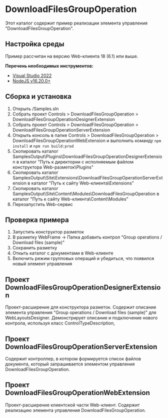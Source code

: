 ﻿# DownloadFilesGroupOperation

Этот каталог содержит пример реализации элемента управления "DownloadFilesGroupOperation".

## Настройка среды

Пример рассчитан на версию Web-клиента 18 (6.1) или выше.

**Перечень необходимых инструментов:** 
* [Visual Studio 2022](https://www.visualstudio.com)
* [NodeJS v16.20.0+](https://nodejs.org/en/)

## Сборка и установка

1. Открыть /Samples.sln
2. Собрать проект Controls > DownloadFilesGroupOperation > DownloadFilesGroupOperationDesignerExtension
3. Собрать проект Controls > DownloadFilesGroupOperation > DownloadFilesGroupOperationServerExtension
4. Открыть консоль в папке Controls > DownloadFilesGroupOperation > DownloadFilesGroupOperationWebExtension и выполнить команду `npm install` и `npm run build:prod`
5. Скопировать каталог SamplesOutput\Plugins\DownloadFilesGroupOperationDesignerExtension в каталог "Путь к директории с исполняемым файлом конструктора Web-разметок\Plugins"
6. Скопировать каталог SamplesOutput\Site\Extensions\DownloadFilesGroupOperationServerExtension в каталог "Путь к сайту Web-клиента\Extensions"
7. Скопировать каталог SamplesOutput\Site\Content\Modules\DownloadFilesGroupOperation в каталог "Путь к сайту Web-клиента\Content\Modules"
8. Перезапустить Web-сервис

## Проверка примера

1. Запустить конструктор разметок
2. В разметку WebFrame -> Папка добавить контрол "Group operations / Download files (sample)"
3. Сохранить разметку
4. Откыть каталог с документами в Web-клиенте
5. Включить режим групповых операций и убедиться, что появился новый элемент управления

## Проект DownloadFilesGroupOperationDesignerExtension

Проект-расширение для конструктора разметок. Содержит описание элемента управления "Group operations / Download files (sample)" для WebLayoutsDesigner.
Демонстрирует описание и подключение нового контрола, используя класс ControlTypeDescription, 

## Проект DownloadFilesGroupOperationServerExtension

Содержит контроллер, в котором формируется список файлов документа, который запрашивается элементом управления DownloadFilesGroupOperation.

## Проект DownloadFilesGroupOperationWebExtension

Проект-расширение клиентской части Web-клиент. Содержит реализацию элемента управления DownloadFilesGroupOperation.
